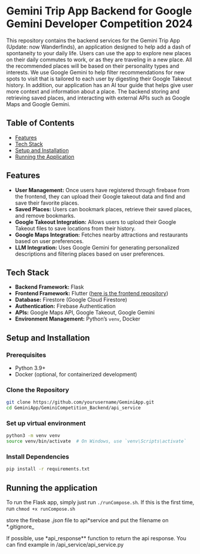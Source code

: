 # Gemini Trip App Backend for Google Gemini Developer Competition 2024

This repository contains the backend services for the Gemini Trip App (Update: now Wanderfinds), an application designed to help add a dash of spontaneity to your daily life. Users can use the app to explore new places on their daily commutes to work, or as they are traveling in a new place. All the recommended places will be based on their personality types and interests. We use Google Gemini to help filter recommendations for new spots to visit that is tailored to each user by digesting their Google Takeout history. In addition, our application has an AI tour guide that helps give user more context and information about a place. The backend storing and retrieving saved places, and interacting with external APIs such as Google Maps and Google Gemini.

## Table of Contents

- [Features](#features)
- [Tech Stack](#tech-stack)
- [Setup and Installation](#setup-and-installation)
- [Running the Application](#running-the-application)

## Features

- **User Management:** Once users have registered through firebase from the frontend, they can upload their Google takeout data and find and save their favorite places.
- **Saved Places:** Users can bookmark places, retrieve their saved places, and remove bookmarks.
- **Google Takeout Integration:** Allows users to upload their Google Takeout files to save locations from their history.
- **Google Maps Integration:** Fetches nearby attractions and restaurants based on user preferences.
- **LLM Integration:** Uses Google Gemini for generating personalized descriptions and filtering places based on user preferences.

## Tech Stack

- **Backend Framework:** Flask
- **Frontend Framework:** Flutter ([here is the frontend repository](https://github.com/yianan261/GeminiFrontend))
- **Database:** Firestore (Google Cloud Firestore)
- **Authentication:** Firebase Authentication
- **APIs:** Google Maps API, Google Takeout, Google Gemini
- **Environment Management:** Python’s `venv`, Docker

## Setup and Installation

### Prerequisites

- Python 3.9+
- Docker (optional, for containerized development)

### Clone the Repository

```bash
git clone https://github.com/yourusername/GeminiApp.git
cd GeminiApp/GeminiCompetition_Backend/api_service
```

### Set up virtual environment

```bash
python3 -m venv venv
source venv/bin/activate  # On Windows, use `venv\Scripts\activate`
```

### Install Dependencies

```bash
pip install -r requirements.txt
```

## Running the application

To run the Flask app, simply just run `./runCompose.sh`. If this is the first time, run `chmod +x runCompose.sh`

store the firebase _.json_ file to api*service and put the filename on *.gitignore\_

If possible, use \*api_response\*\* function to return the api response. You can find example in /api_service/api_service.py

